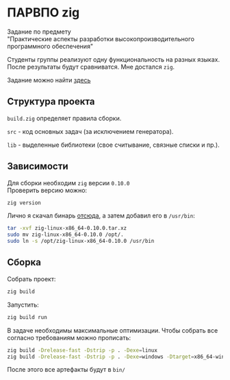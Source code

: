 # ПАРВПО zig
Задание по предмету\
"Практические аспекты разработки высокопроизводительного программного обеспечения"

Студенты группы реализуют одну функциональность на разных языках. После результаты будут сравниватся. Мне достался `zig`.

Задание можно найти [здесь](https://technostrife.notion.site/2457e822b3da415abb53f3132ac09442)

## Структура проекта

`build.zig` определяет правила сборки.

`src` - код основных задач (за исключением генератора).

`lib` - выделенные библиотеки (свое считывание, связные списки и пр.).

## Зависимости

Для сборки необходим `zig` версии `0.10.0` \
Проверить версию можно:
```bash
zig version
```

Лично я скачал бинарь [отсюда](https://ziglang.org/download/), а затем добавил его в `/usr/bin`:
```bash
tar -xvf zig-linux-x86_64-0.10.0.tar.xz
sudo mv zig-linux-x86_64-0.10.0 /opt/.
sudo ln -s /opt/zig-linux-x86_64-0.10.0 /usr/bin
```

## Сборка

Собрать проект: 
```bash
zig build
```
Запустить:
```bash
zig build run
```

В задаче необходимы максимальные оптимизации. Чтобы собрать все согласно требованиям можно прописать:
```bash
zig build -Drelease-fast -Dstrip -p . -Dexe=linux
zig build -Drelease-fast -Dstrip -p . -Dexe=windows -Dtarget=x86_64-windows
```
После этого все артефакты будут в `bin/`
